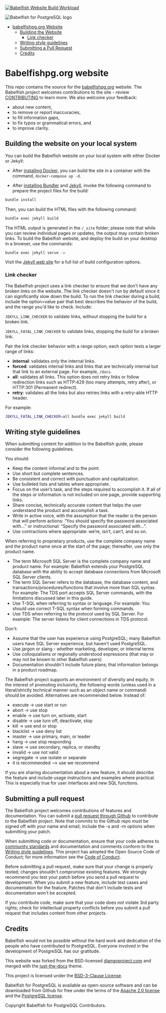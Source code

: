 [![Babelfish Website Build Workload](https://github.com/babelfish-for-postgresql/babelfish_project_website/actions/workflows/jekyll.yml/badge.svg)](https://github.com/babelfish-for-postgresql/babelfish_project_website/actions/workflows/jekyll.yml)

![Babelfish for PostgreSQL logo](assets/images/themed-logo.svg)

- [babelfishpg.org Website](https://babelfishpg.org/)
  - [Building the Website](#building-the-website-on-your-local-system)
    - [Link checker](#link-checker)
  - [Writing style guidelines](#writing-style-guidelines)
  - [Submitting a Pull Request](#submitting-a-pull-request)
  - [Credits](#credits)   
 

# Babelfishpg.org website

This repo contains the source for the [babelfishpg.org](https://babelfishpg.org/) website.  The Babelfish project welcomes contributions to the site - review [CONTRIBUTING](#contributing) to learn more.  We also welcome your feedback:

- about new content,
- to remove or report inaccuracies,
- to fill information gaps,
- to fix typos or grammatical errors, and
- to improve clarity.


## Building the website on your local system

You can build the Babelfish website on your local system with either Docker or Jekyll: 

- After [installing Docker](https://docs.docker.com/engine/install/), you can build the site in a container with the command, `docker-compose up -d`. 

- After [installing Bundler](https://bundler.io/) and [Jekyll](https://jekyllrb.com/docs/installation/), invoke the following command to prepare the project files for the build:

 ```sh
bundle install
```

Then, you can build the HTML files with the following command:

```sh
bundle exec jekyll build 
```

 The HTML output is generated in the `/_site` folder; please note that while you can review individual pages or updates, the output may contain broken links. To build the Babelfish website, and deploy the build on your desktop in a browser, use the commands:

 ```sh
bundle exec jekyll serve -w
```

Visit the [Jekyll web site](https://jekyllrb.com/docs/configuration/options/) for a full list of build configuration options.

### Link checker

The Babelfish project uses a link checker to ensure that we don't have any broken links on the website. The link checker doesn't run by default since it can significantly slow down the build. To run the link checker during a build, include the option=value pair that best describes the behavior of the build, and the range you'd like to check.  Include:

`JEKYLL_LINK_CHECKER` to validate links, without stopping the build for a broken link. 

`JEKYLL_FATAL_LINK_CHECKER` to validate links, stopping the build for a broken link.

Pair the link checker behavior with a range option; each option tests a larger range of links:

 - **internal**: validates only the internal links.
 - **forced**: validates internal links and links that are technically internal but that link to an external page. For example, `/docs`.
 - **all**: validates all links. This option does not retry links or follow redirection links such as HTTP:429 (too many attempts, retry after), or HTTP:301 (Permanent redirect).
 - **retry**: validates all the links but also retries links with a retry-able HTTP header.

For example:

```sh
JEKYLL_FATAL_LINK_CHECKER=all bundle exec jekyll build
```


## Writing style guidelines

When submitting content for addition to the Babelfish guide, please consider the following guidelines.

You should:

-  Keep the content informal and to the point.   
-  Use short but complete sentences.  
-  Be consistent and correct with punctuation and capitalization.
-  Use bulleted lists and tables where appropriate.
-  Focus on the user’s task, and the steps required to accomplish it.  If all of the steps or information is 
not included on one page, provide supporting links.
-  Share concise, technically accurate content that helps the user understand the product and accomplish a task.  
-  Write in active voice, with the assumption that the reader is the person that will perform actions: 
“You should specify the password associated with...” or instructional:  “Specify the password associated with...”.
-  Use contractions where appropriate:  we’re, isn’t, can’t, and so on.


When referring to proprietary products, use the complete company name and the product name once at the start 
of the page; thereafter, use only the product name. 

-  The term Microsoft SQL Server is the complete company name and product name.  For example: Babelfish 
extends your PostgreSQL database with the ability to accept database connections from Microsoft SQL Server clients.
-  The term SQL Server refers to the database, the database content, and transactions/procedures/functions that 
involve more than SQL syntax.  For example: The TDS port accepts SQL Server commands, with the limitations discussed later in this guide.
-  Use T-SQL when referring to syntax or language.  For example: You should use correct T-SQL syntax when forming commands.
-  Use TDS when referring to the protocol used by SQL Server.  For example: The server listens for client connections in TDS protocol.


Don't:

-  Assume that the user has experience using PostgreSQL; many Babelfish users have SQL Server experience, but haven't used PostgreSQL.
-  Use jargon or slang - whether marketing, developer, or internal terms
-  Use colloquialisms or regionally understood expressions (that may or may not be known to other Babelfish users) 
-  Documentation shouldn't include future plans; that information belongs in a product roadmap.


The Babelfish project supports an environment of diversity and equity.  In the interest of promoting inclusivity, 
the following words (unless used in a literal/strictly technical manner such as an object name or command) should 
be avoided.  Alternatives are recommended below.  Instead of: 

-  execute → use start or run 
-  abort → use stop
-  enable → use turn on, activate, start
-  disable → use turn off, deactivate, stop
-  kill → use end or stop
-  blacklist → use deny list
-  master → use primary, main, or leader
-  hang → use stop responding
-  slave → use secondary, replica, or standby
-  invalid → use not valid
-  segregate → use isolate or separate
-  it is recommended --> use we recommend


If you are sharing documentation about a new feature, it should describe the feature and include usage instructions 
and examples where practical. This is especially true for user interfaces and new SQL functions. 


## Submitting a pull request

The Babelfish project welcomes contributions of features and documentation. You can submit a [pull request 
through Github](https://github.com/babelfish-for-postgresql/babelfish_extensions/pulls) to contribute to the Babelfish project. Note that commits to the Github repo must be signed off with your name and email; include the -s and -m options when submitting your patch. 

When submitting code or documentation, ensure that your code adheres to [community standards](https://www.postgresql.org/docs/current/source.html) and documentation and comments conform to the [Writing style guidelines](#Writing-style-guidelines). This project has adopted the Open Source Code of Conduct; for more information see the [Code of Conduct](https://aws.github.io/code-of-conduct.html).

Before submitting a pull request, make sure that your change is properly tested; changes shouldn't compromise existing features. We strongly recommend you test your patch before you send a pull request to development. When you submit a new feature, include 
test cases and documentation for the feature.  Patches that don't include tests and documentation won't be accepted.

If you contribute code, make sure that your code does not violate 3rd party rights; check for intellectual property conflicts before you submit a pull request that includes content from other projects. 


## Credits

Babelfish would not be possible without the hard work and dedication of the people who have contributed to PostgreSQL. Everyone involved in the development of PostgreSQL has our gratitude.

This website was forked from the BSD-licensed [djangoproject.com](https://github.com/django/djangoproject.com) and merged with the [just-the-docs](https://github.com/pmarsceill/just-the-docs) theme.

This project is licensed under the [BSD-3-Clause License](LICENSE).

Babelfish for PostgreSQL is available as open-source software and can be downloaded from Github for free under the terms of the
[Apache 2.0 license](https://www.apache.org/licenses/LICENSE-2.0) and the
[PostgreSQL license](https://www.postgresql.org/about/licence/).

Copyright Babelfish for PostgreSQL Contributors.



